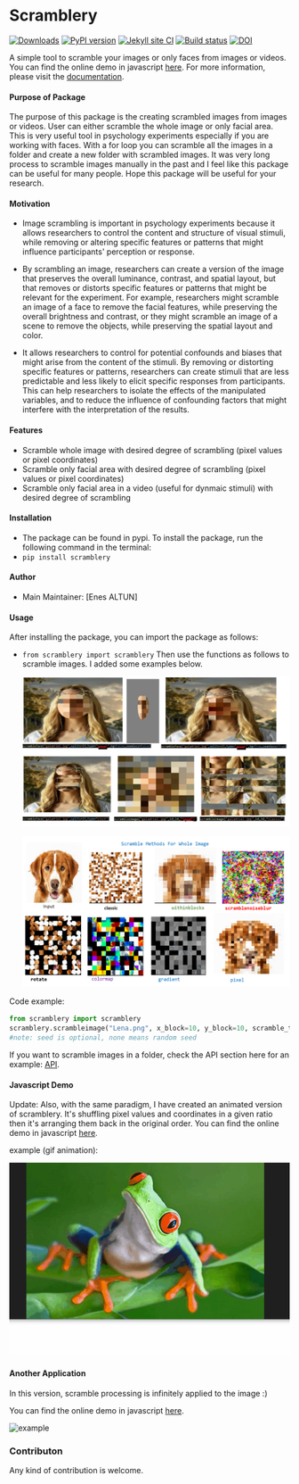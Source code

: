  # Scramblery
[![Downloads](https://pepy.tech/badge/scramblery)](https://pepy.tech/project/scramblery)
[![PyPI version](https://badge.fury.io/py/scramblery.svg)](https://badge.fury.io/py/scramblery)
[![Jekyll site CI](https://github.com/altunenes/scramblery/actions/workflows/jekyll.yml/badge.svg)](https://github.com/altunenes/scramblery/actions/workflows/jekyll.yml)
[![Build status](https://ci.appveyor.com/api/projects/status/amuravq7o2afvv65?svg=true)](https://ci.appveyor.com/project/altunenes/scramblery)
[![DOI](https://zenodo.org/badge/449034134.svg)](https://zenodo.org/badge/latestdoi/449034134)

A simple tool to scramble your images or only faces from images or videos. You can find the online demo in javascript [here](https://altunenes.github.io/scramblery/scramblerydemo.html). For more information, please visit the [documentation](https://altunenes.github.io/scramblery/).


#### Purpose of Package
 The purpose of this package is the creating scrambled images from images or videos. User can either scramble the whole image or only facial area.
 This is very useful tool in psychology experiments especially if you are working with faces. With a for loop you can scramble all the images in a folder and create a new folder with scrambled images. It was very long process to scramble images manually in the past and I feel like this package can be useful for many people. Hope this package will be useful for your research.

#### Motivation

- Image scrambling is important in psychology experiments because it allows researchers to control the content and structure of visual stimuli, while removing or altering specific features or patterns that might influence participants' perception or response.

- By scrambling an image, researchers can create a version of the image that preserves the overall luminance, contrast, and spatial layout, but that removes or distorts specific features or patterns that might be relevant for the experiment. For example, researchers might scramble an image of a face to remove the facial features, while preserving the overall brightness and contrast, or they might scramble an image of a scene to remove the objects, while preserving the spatial layout and color.
  
- It allows researchers to control for potential confounds and biases that might arise from the content of the stimuli. By removing or distorting specific features or patterns, researchers can create stimuli that are less predictable and less likely to elicit specific responses from participants. This can help researchers to isolate the effects of the manipulated variables, and to reduce the influence of confounding factors that might interfere with the interpretation of the results.

#### **Features**
- Scramble whole image with desired degree of scrambling (pixel values or pixel coordinates)
- Scramble only facial area with desired degree of scrambling (pixel values or pixel coordinates)
- Scramble only facial area in a video (useful for dynmaic stimuli) with desired degree of scrambling

#### Installation
- The package can be found in pypi. To install the package, run the following command in the terminal:
- `pip install scramblery`
#### Author

  -  Main Maintainer: [Enes ALTUN]


#### Usage
After installing the package, you can import the package as follows:
- `from scramblery import scramblery`
Then use the functions as follows to scramble images. I added some examples below.

  ![8x8](./docs/assets/usage.PNG)

  ![12x12](./docs/assets/types.png)


Code example:
```python
from scramblery import scramblery
scramblery.scrambleimage("Lena.png", x_block=10, y_block=10, scramble_type='classic',seed=None,write=True)
#note: seed is optional, none means random seed
```
If you want to scramble images in a folder, check the API section here for an example: [API](https://altunenes.github.io/scramblery/userguide/).


#### Javascript Demo

Update:
Also, with the same paradigm, I have created an animated version of scramblery. It's shuffling pixel values and coordinates in a given ratio then it's arranging them back in the original order. You can find the online demo in javascript [here](https://altunenes.github.io/scramblery/magic.html).

example (gif animation):


![example](/assets/Animation14.gif)


#### Another Application

In this version, scramble processing is infinitely applied to the image :) 

You can find the online demo in javascript [here](https://altunenes.github.io/scramblery/magic.html).

![example](/assets/animationd.gif)

### Contributon
 Any kind of contribution is welcome.
